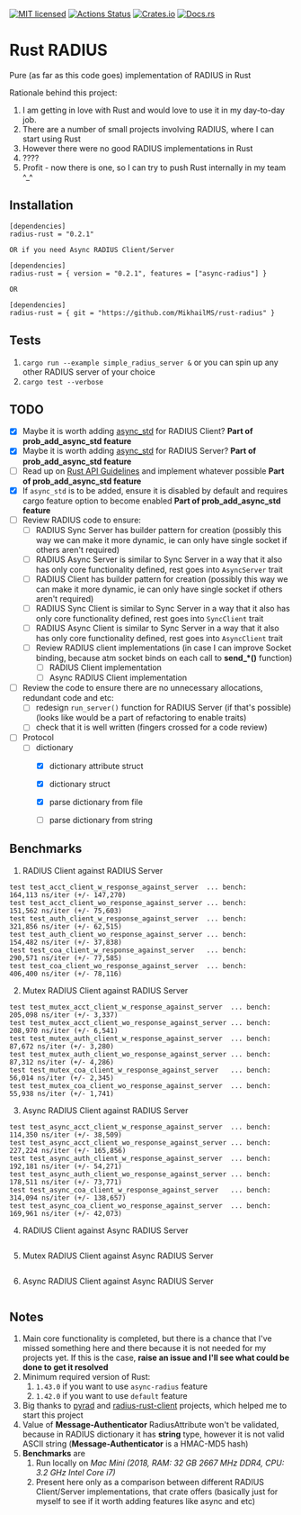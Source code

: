 [![MIT licensed][mit-badge]][mit-url]
[![Actions Status][action-badge]][action-url]
[![Crates.io][crates-badge]][crates-url]
[![Docs.rs][docs-badge]][docs-url]


[action-badge]: https://github.com/MikhailMS/rust-radius/workflows/RustRadius/badge.svg
[action-url]:   https://github.com/MikhailMS/rust-radius/actions
[crates-badge]: https://img.shields.io/crates/v/radius-rust.svg
[crates-url]:   https://crates.io/crates/radius-rust
[docs-badge]:   https://docs.rs/radius-rust/badge.svg
[docs-url]:     https://docs.rs/radius-rust
[mit-badge]:    https://img.shields.io/badge/license-MIT-blue.svg
[mit-url]:      LICENSE


# Rust RADIUS 
Pure (as far as this code goes) implementation of RADIUS in Rust


Rationale behind this project:
1. I am getting in love with Rust and would love to use it in my day-to-day job.
2. There are a number of small projects involving RADIUS, where I can start using Rust
3. However there were no good RADIUS implementations in Rust
4. ????
5. Profit - now there is one, so I can try to push Rust internally in my team ^_^


## Installation
```
[dependencies]
radius-rust = "0.2.1"

OR if you need Async RADIUS Client/Server

[dependencies]
radius-rust = { version = "0.2.1", features = ["async-radius"] }

OR

[dependencies]
radius-rust = { git = "https://github.com/MikhailMS/rust-radius" }
```


## Tests
1. `cargo run --example simple_radius_server &` or you can spin up any other RADIUS server of your choice
2. `cargo test --verbose`


## TODO
- [x] Maybe it is worth adding [async_std](https://github.com/async-rs/async-std) for RADIUS Client?                      **Part of prob_add_async_std feature**
- [x] Maybe it is worth adding [async_std](https://github.com/async-rs/async-std) for RADIUS Server?                      **Part of prob_add_async_std feature**
- [ ] Read up on [Rust API Guidelines](https://rust-lang.github.io/api-guidelines) and implement whatever possible        **Part of prob_add_async_std feature**
- [x] If `async_std` is to be added, ensure it is disabled by default and requires cargo feature option to become enabled **Part of prob_add_async_std feature**
- [ ] Review RADIUS code to ensure:
  - [ ] RADIUS Sync Server has builder pattern for creation (possibly this way we can make it more dynamic, ie can only have single socket if others aren't required)
  - [ ] RADIUS Async Server is similar to Sync Server in a way that it also has only core functionality defined, rest goes into `AsyncServer` trait
  - [ ] RADIUS Client has builder pattern for creation (possibly this way we can make it more dynamic, ie can only have single socket if others aren't required)
  - [ ] RADIUS Sync Client is similar to Sync Server in a way that it also has only core functionality defined, rest goes into `SyncClient` trait
  - [ ] RADIUS Async Client is similar to Sync Server in a way that it also has only core functionality defined, rest goes into `AsyncClient` trait
  - [ ] Review RADIUS client implementations (in case I can improve Socket binding, because atm socket binds on each call to **send_*()** function)
    - [ ] RADIUS Client       implementation
    - [ ] Async RADIUS Client implementation
- [ ] Review the code to ensure there are no unnecessary allocations, redundant code and etc:
  - [ ] redesign `run_server()` function for RADIUS Server (if that's possible) (looks like would be a part of refactoring to enable traits)
  - [ ] check that it is well written (fingers crossed for a code review)
- [ ] Protocol
  - [ ] dictionary
    - [x] dictionary attribute struct
    - [x] dictionary struct
    - [x] parse dictionary from file
    - [ ] parse dictionary from string


## Benchmarks
1. RADIUS Client       against RADIUS Server
```
test test_acct_client_w_response_against_server  ... bench:     164,113 ns/iter (+/- 147,270)
test test_acct_client_wo_response_against_server ... bench:     151,562 ns/iter (+/- 75,603)
test test_auth_client_w_response_against_server  ... bench:     321,856 ns/iter (+/- 62,515)
test test_auth_client_wo_response_against_server ... bench:     154,482 ns/iter (+/- 37,838)
test test_coa_client_w_response_against_server   ... bench:     290,571 ns/iter (+/- 77,585)
test test_coa_client_wo_response_against_server  ... bench:     406,400 ns/iter (+/- 78,116)
```
2. Mutex RADIUS Client against RADIUS Server
```
test test_mutex_acct_client_w_response_against_server  ... bench:     205,098 ns/iter (+/- 3,337)
test test_mutex_acct_client_wo_response_against_server ... bench:     208,970 ns/iter (+/- 6,541)
test test_mutex_auth_client_w_response_against_server  ... bench:      87,672 ns/iter (+/- 3,280)
test test_mutex_auth_client_wo_response_against_server ... bench:      87,312 ns/iter (+/- 4,286)
test test_mutex_coa_client_w_response_against_server   ... bench:      56,014 ns/iter (+/- 2,345)
test test_mutex_coa_client_wo_response_against_server  ... bench:      55,938 ns/iter (+/- 1,741)
```
3. Async RADIUS Client against RADIUS Server
```
test test_async_acct_client_w_response_against_server  ... bench:     114,350 ns/iter (+/- 38,509)
test test_async_acct_client_wo_response_against_server ... bench:     227,224 ns/iter (+/- 165,856)
test test_async_auth_client_w_response_against_server  ... bench:     192,181 ns/iter (+/- 54,271)
test test_async_auth_client_wo_response_against_server ... bench:     178,511 ns/iter (+/- 73,771)
test test_async_coa_client_w_response_against_server   ... bench:     314,094 ns/iter (+/- 138,657)
test test_async_coa_client_wo_response_against_server  ... bench:     169,961 ns/iter (+/- 42,073)
```
4. RADIUS Client       against Async RADIUS Server
```

```
5. Mutex RADIUS Client against Async RADIUS Server
```

```
6. Async RADIUS Client against Async RADIUS Server
```

```


## Notes
1. Main core functionality is completed, but there is a chance that I've missed something here and there because it is not needed for my projects yet. If this is the case, **raise an issue and I'll see what could be done to get it resolved**
2. Minimum required version of Rust:
    1. `1.43.0` if you want to use `async-radius` feature
    2. `1.42.0` if you want to use `default`      feature
3. Big thanks to [pyrad](https://github.com/pyradius/pyrad) and [radius-rust-client](https://github.com/athonet-open/rust-radius-client) projects, which helped me to start this project
4. Value of **Message-Authenticator** RadiusAttribute won't be validated, because in RADIUS dictionary it has **string** type, however it is not valid ASCII string (**Message-Authenticator** is a HMAC-MD5 hash)
5. **Benchmarks** are
    1. Run locally on *Mac Mini (2018, RAM: 32 GB 2667 MHz DDR4, CPU: 3.2 GHz Intel Core i7)*
    2. Present here only as a comparison between different RADIUS Client/Server implementations, that crate offers (basically just for myself to see if it worth adding features like async and etc)
